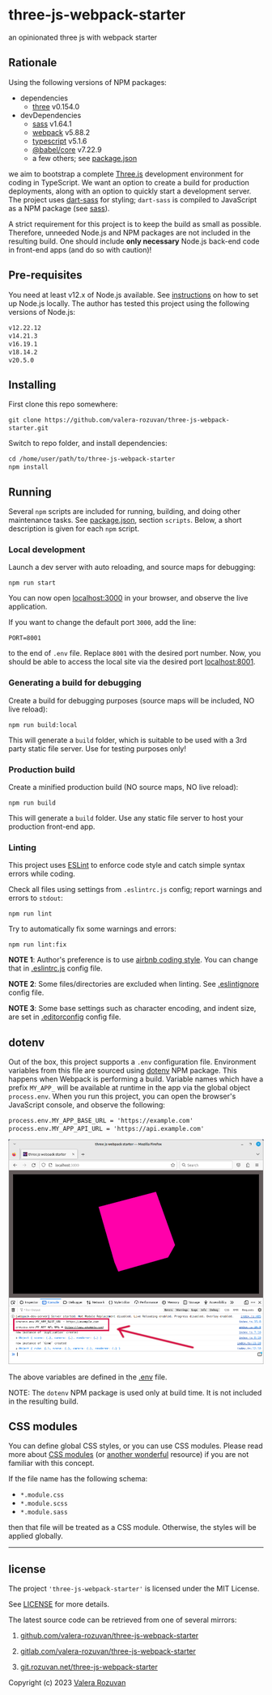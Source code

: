 # three-js-webpack-starter

an opinionated three js with webpack starter

## Rationale

Using the following versions of NPM packages:

- dependencies
  - [three](https://www.npmjs.com/package/three) v0.154.0
- devDependencies
  - [sass](https://www.npmjs.com/package/sass) v1.64.1
  - [webpack](https://www.npmjs.com/package/webpack) v5.88.2
  - [typescript](https://www.npmjs.com/package/typescript) v5.1.6
  - [@babel/core](https://www.npmjs.com/package/@babel/core) v7.22.9
  - a few others; see [package.json](./package.json)

we aim to bootstrap a complete [Three.js](https://threejs.org/) development environment for coding in TypeScript. We want an option to create a build for production deployments, along with an option to quickly start a development server. The project uses [dart-sass](https://github.com/sass/dart-sass) for styling; `dart-sass` is compiled to JavaScript as a NPM package (see [sass](https://www.npmjs.com/package/sass)).

A strict requirement for this project is to keep the build as small as possible. Therefore, unneeded Node.js and NPM packages are not included in the resulting build. One should include **only necessary** Node.js back-end code in front-end apps (and do so with caution)!

## Pre-requisites

You need at least v12.x of Node.js available. See [instructions](https://nodejs.org/en/download/) on how to set up Node.js locally. The author has tested this project using the following versions of Node.js:

```text
v12.22.12
v14.21.3
v16.19.1
v18.14.2
v20.5.0
```

## Installing

First clone this repo somewhere:

```shell
git clone https://github.com/valera-rozuvan/three-js-webpack-starter.git
```

Switch to repo folder, and install dependencies:

```shell
cd /home/user/path/to/three-js-webpack-starter
npm install
```

## Running

Several `npm` scripts are included for running, building, and doing other maintenance tasks. See [package.json](./package.json), section `scripts`. Below, a short description is given for each `npm` script.

### Local development

Launch a dev server with auto reloading, and source maps for debugging:

```shell
npm run start
```

You can now open [localhost:3000](http://localhost:3000/) in your browser, and observe the live application.

If you want to change the default port `3000`, add the line:

```text
PORT=8001
```

to the end of `.env` file. Replace `8001` with the desired port number. Now, you should be able to access the local site via the desired port [localhost:8001](http://localhost:8001/).

### Generating a build for debugging

Create a build for debugging purposes (source maps will be included, NO live reload):

```shell
npm run build:local
```

This will generate a `build` folder, which is suitable to be used with a 3rd party static file server. Use for testing purposes only!

### Production build

Create a minified production build (NO source maps, NO live reload):

```shell
npm run build
```

This will generate a `build` folder. Use any static file server to host your production front-end app.

### Linting

This project uses [ESLint](https://eslint.org/) to enforce code style and catch simple syntax errors while coding.

Check all files using settings from `.eslintrc.js` config; report warnings and errors to `stdout`:

```shell
npm run lint
```

Try to automatically fix some warnings and errors:

```shell
npm run lint:fix
```

**NOTE 1**: Author's preference is to use [airbnb coding style](https://airbnb.io/javascript/). You can change that in [.eslintrc.js](.eslintrc.js) config file.

**NOTE 2**: Some files/directories are excluded when linting. See [.eslintignore](.eslintignore) config file.

**NOTE 3**: Some base settings such as character encoding, and indent size, are set in [.editorconfig](./.editorconfig) config file.

## dotenv

Out of the box, this project supports a `.env` configuration file. Environment variables from this file are sourced using [dotenv](https://www.npmjs.com/package/dotenv) NPM package. This happens when Webpack is performing a build. Variable names which have a prefix `MY_APP_` will be available at runtime in the app via the global object `process.env`. When you run this project, you can open the browser's JavaScript console, and observe the following:

```text
process.env.MY_APP_BASE_URL = 'https://example.com'
process.env.MY_APP_API_URL = 'https://api.example.com'
```

![ENV vars preview in browser](./env_vars_preview_in_browser.png "ENV vars preview in browser")

The above variables are defined in the [.env](./.env) file.

NOTE: The `dotenv` NPM package is used only at build time. It is not included in the resulting build.

## CSS modules

You can define global CSS styles, or you can use CSS modules. Please read more about [CSS modules](https://css-tricks.com/css-modules-part-1-need/) (or [another wonderful](https://blog.logrocket.com/a-deep-dive-into-css-modules/) resource) if you are not familiar with this concept.

If the file name has the following schema:

- `*.module.css`
- `*.module.scss`
- `*.module.sass`

then that file will be treated as a CSS module. Otherwise, the styles will be applied globally.

---

## license

The project `'three-js-webpack-starter'` is licensed under the MIT License.

See [LICENSE](./LICENSE) for more details.

The latest source code can be retrieved from one of several mirrors:

1. [github.com/valera-rozuvan/three-js-webpack-starter](https://github.com/valera-rozuvan/three-js-webpack-starter)

2. [gitlab.com/valera-rozuvan/three-js-webpack-starter](https://gitlab.com/valera-rozuvan/three-js-webpack-starter)

3. [git.rozuvan.net/three-js-webpack-starter](https://git.rozuvan.net/three-js-webpack-starter)

Copyright (c) 2023 [Valera Rozuvan](https://valera.rozuvan.net/)
